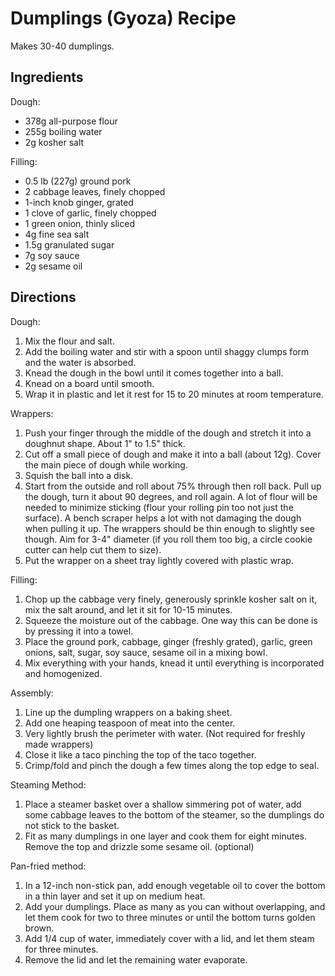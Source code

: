 # Dumplings (Gyoza) Recipe

Makes 30-40 dumplings.

## Ingredients

Dough:
- 378g all-purpose flour
- 255g boiling water
- 2g kosher salt

Filling:
- 0.5 lb (227g) ground pork
- 2 cabbage leaves, finely chopped
- 1-inch knob ginger, grated
- 1 clove of garlic, finely chopped
- 1 green onion, thinly sliced
- 4g fine sea salt
- 1.5g granulated sugar
- 7g soy sauce
- 2g sesame oil

## Directions

Dough:
1. Mix the flour and salt.
2. Add the boiling water and stir with a spoon until shaggy clumps form and the water is absorbed.
3. Knead the dough in the bowl until it comes together into a ball.
4. Knead on a board until smooth.
5. Wrap it in plastic and let it rest for 15 to 20 minutes at room temperature.

Wrappers:
1. Push your finger through the middle of the dough and stretch it into a doughnut shape. About 1" to 1.5" thick.
2. Cut off a small piece of dough and make it into a ball (about 12g). Cover the main piece of dough while working.
3. Squish the ball into a disk.
4. Start from the outside and roll about 75% through then roll back. Pull up the dough, turn it about 90 degrees, and roll again.
    A lot of flour will be needed to minimize sticking (flour your rolling pin too not just the surface). A bench scraper helps a lot with not damaging the dough when pulling it up.
    The wrappers should be thin enough to slightly see though. Aim for 3-4" diameter (if you roll them too big, a circle cookie cutter can help cut them to size).
5. Put the wrapper on a sheet tray lightly covered with plastic wrap.

Filling:
1. Chop up the cabbage very finely, generously sprinkle kosher salt on it, mix the salt around, and let it sit for 10-15 minutes.
2. Squeeze the moisture out of the cabbage. One way this can be done is by pressing it into a towel.
3. Place the ground pork, cabbage, ginger (freshly grated), garlic, green onions, salt, sugar, soy sauce, sesame oil in a mixing bowl.
4. Mix everything with your hands, knead it until everything is incorporated and homogenized.

Assembly:
1. Line up the dumpling wrappers on a baking sheet.
2. Add one heaping teaspoon of meat into the center.
3. Very lightly brush the perimeter with water. (Not required for freshly made wrappers)
4. Close it like a taco pinching the top of the taco together.
5. Crimp/fold and pinch the dough a few times along the top edge to seal.

Steaming Method:
1. Place a steamer basket over a shallow simmering pot of water, add some cabbage leaves to the bottom of the steamer, so the dumplings do not stick to the basket.
2. Fit as many dumplings in one layer and cook them for eight minutes. Remove the top and drizzle some sesame oil. (optional)

Pan-fried method:
1. In a 12-inch non-stick pan, add enough vegetable oil to cover the bottom in a thin layer and set it up on medium heat.
2. Add your dumplings. Place as many as you can without overlapping, and let them cook for two to three minutes or until the bottom turns golden brown.
3. Add 1/4 cup of water, immediately cover with a lid, and let them steam for three minutes.
4. Remove the lid and let the remaining water evaporate.

